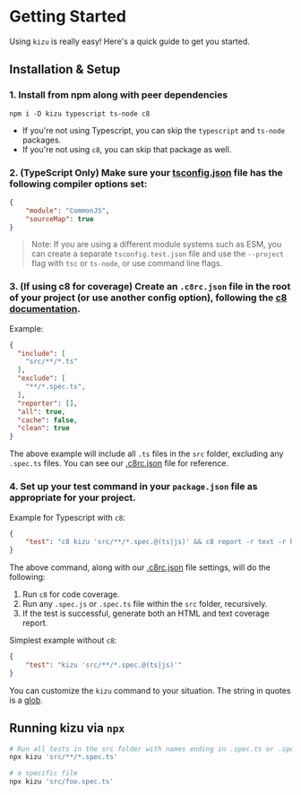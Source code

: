 # Getting Started

Using `kizu` is really easy! Here's a quick guide to get you started.

## Installation & Setup

### 1. Install from npm along with peer dependencies

```console
npm i -D kizu typescript ts-node c8 
```

- If you're not using Typescript, you can skip the `typescript` and `ts-node` packages.
- If you're not using `c8`, you can skip that package as well.
   
### 2. (TypeScript Only) Make sure your [tsconfig.json](../tsconfig.json) file has the following compiler options set:

```json
{
    "module": "CommonJS",
    "sourceMap": true
}
```

> Note: If you are using a different module systems such as ESM, you can create a separate `tsconfig.test.json` file and use the `--project` flag with `tsc` or `ts-node`, or use command line flags.

### 3. (If using c8 for coverage) Create an `.c8rc.json` file in the root of your project (or use another config option), following the [c8 documentation](https://github.com/bcoe/c8). 

Example:

```json
{
  "include": [
    "src/**/*.ts"
  ],
  "exclude": [
    "**/*.spec.ts",
  ],
  "reporter": [], 
  "all": true,
  "cache": false,
  "clean": true
}
```

The above example will include all `.ts` files in the `src` folder, excluding any `.spec.ts` files. You can see our [.c8rc.json](../.c8rc.json) file for reference.

### 4. Set up your test command in your `package.json` file as appropriate for your project.

Example for Typescript with `c8`:

```json
{
    "test": "c8 kizu 'src/**/*.spec.@(ts|js)' && c8 report -r text -r html"
}
```

The above command, along with our [.c8rc.json](../.c8rc.json) file settings, will do the following:

1. Run `c8` for code coverage.
2. Run any  `.spec.js` or `.spec.ts` file within the `src` folder, recursively.
3. If the test is successful, generate both an HTML and text coverage report.

Simplest example without `c8`:

```json
{
    "test": "kizu 'src/**/*.spec.@(ts|js)'"
}
```

You can customize the `kizu` command to your situation. The string in quotes is a [glob](https://github.com/terkelg/tiny-glob).

## Running kizu via `npx`

```bash
# Run all tests in the src folder with names ending in .spec.ts or .spec.js (glob)
npx kizu 'src/**/*.spec.ts'

# a specific file
npx kizu 'src/foo.spec.ts'
```